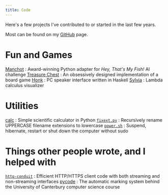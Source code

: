```yaml
---
title: Code
---
```


Here's a few projects I've contributed to or started in the last few years.

Most can be found on my [GitHub][] page.

[GitHub]: https://github.com/lfairy


Fun and Games
=============

[Manchot](https://github.com/lfairy/manchot)
  : Award-winning Python adapter for *Hey, That's My Fish!* AI challenge
[Treasure Chest](https://github.com/lfairy/treasure-chest)
  : An obsessively designed implementation of a board game
[Honk](http://lfairy.github.com/honk/)
  : PC speaker interface written in Haskell
[Sylvia](https://github.com/lfairy/sylvia)
  : Lambda calculus visualizer


Utilities
=========

[calc](https://github.com/lfairy/calc)
  : Simple scientific calculator in Python
[`fixext.py`](https://gist.github.com/986211)
  : Recursively rename UPPERCASE filename extensions to lowercase
[`power.sh`](https://gist.github.com/988104)
  : Suspend, hibernate, restart or shut down the computer without sudo


Things other people wrote, and I helped with
============================================

[`http-conduit`](https://github.com/snoyberg/http-conduit/pull/30)
  : Efficient HTTP/HTTPS client code with both streaming and non-streaming interfaces
[pycode](https://github.com/trampgeek/pycode/pull/3)
  : The automatic marking system behind the University of Canterbury computer science course
